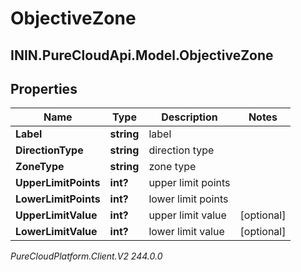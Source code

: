 # ObjectiveZone

## ININ.PureCloudApi.Model.ObjectiveZone

## Properties

|Name | Type | Description | Notes|
|------------ | ------------- | ------------- | -------------|
| **Label** | **string** | label | |
| **DirectionType** | **string** | direction type | |
| **ZoneType** | **string** | zone type | |
| **UpperLimitPoints** | **int?** | upper limit points | |
| **LowerLimitPoints** | **int?** | lower limit points | |
| **UpperLimitValue** | **int?** | upper limit value | [optional] |
| **LowerLimitValue** | **int?** | lower limit value | [optional] |



_PureCloudPlatform.Client.V2 244.0.0_
